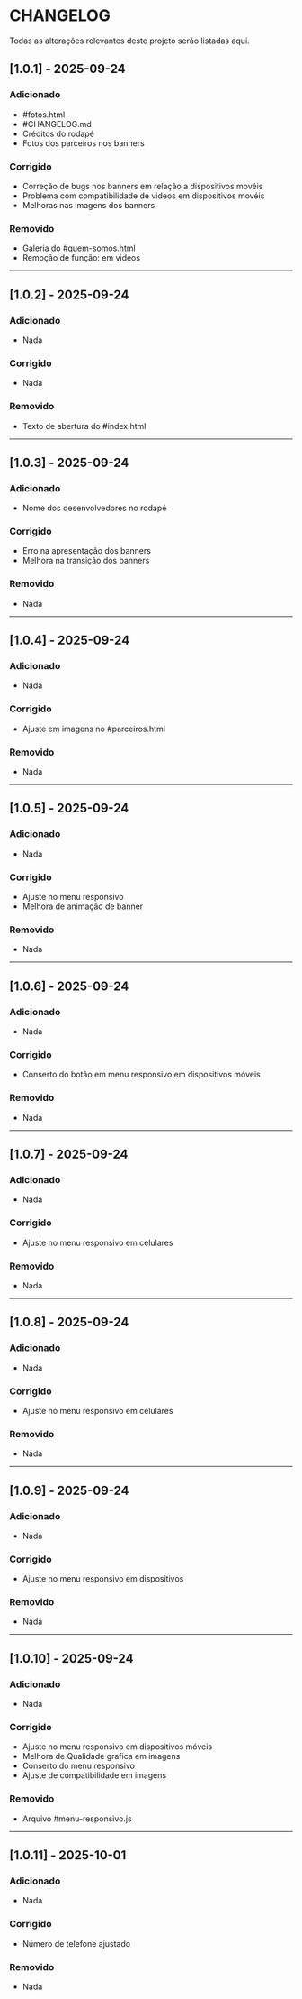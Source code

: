 # CHANGELOG

Todas as alterações relevantes deste projeto serão listadas aqui.

## [1.0.1] - 2025-09-24
### Adicionado
- #fotos.html
- #CHANGELOG.md
- Créditos do rodapé
- Fotos dos parceiros nos banners

### Corrigido
- Correção de bugs nos banners em relação a dispositivos movéis
- Problema com compatibilidade de videos em dispositivos movéis
- Melhoras nas imagens dos banners

### Removido
- Galeria do #quem-somos.html
- Remoção de função: <autoplay> em videos

------------------------
## [1.0.2] - 2025-09-24
### Adicionado
- Nada

### Corrigido
- Nada

### Removido
- Texto de abertura do #index.html

------------------------
## [1.0.3] - 2025-09-24
### Adicionado
- Nome dos desenvolvedores no rodapé

### Corrigido
- Erro na apresentação dos banners
- Melhora na transição dos banners

### Removido
- Nada

------------------------
## [1.0.4] - 2025-09-24
### Adicionado
- Nada

### Corrigido
- Ajuste em imagens no #parceiros.html

### Removido
- Nada

------------------------
## [1.0.5] - 2025-09-24
### Adicionado
- Nada

### Corrigido
- Ajuste no menu responsivo
- Melhora de animação de banner

### Removido
- Nada

------------------------
## [1.0.6] - 2025-09-24
### Adicionado
- Nada

### Corrigido
- Conserto do botão em menu responsivo em dispositivos móveis

### Removido
- Nada

------------------------
## [1.0.7] - 2025-09-24
### Adicionado
- Nada

### Corrigido
- Ajuste no menu responsivo em celulares

### Removido
- Nada

------------------------
## [1.0.8] - 2025-09-24
### Adicionado
- Nada

### Corrigido
- Ajuste no menu responsivo em celulares

### Removido
- Nada

------------------------
## [1.0.9] - 2025-09-24
### Adicionado
- Nada

### Corrigido
- Ajuste no menu responsivo em dispositivos

### Removido
- Nada

------------------------
## [1.0.10] - 2025-09-24
### Adicionado
- Nada

### Corrigido
- Ajuste no menu responsivo em dispositivos móveis
- Melhora de Qualidade grafica em imagens
- Conserto do menu responsivo
- Ajuste de compatibilidade em imagens

### Removido
- Arquivo #menu-responsivo.js

------------------------
## [1.0.11] - 2025-10-01
### Adicionado
- Nada

### Corrigido
- Número de telefone ajustado

### Removido
- Nada
